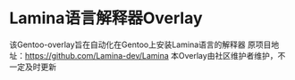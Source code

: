 # Lamina语言解释器Overlay
该Gentoo-overlay旨在自动化在Gentoo上安装Lamina语言的解释器
原项目地址：https://github.com/Lamina-dev/Lamina
本Overlay由社区维护者维护，不一定及时更新
